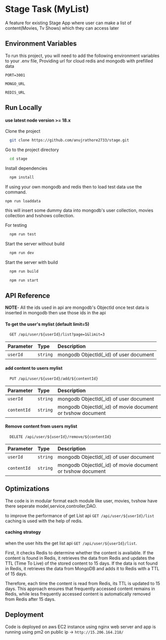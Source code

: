 
# Stage Task (MyList)

A feature for existing Stage App where user can make a list of content(Movies, Tv Shows) which they can access later

## Environment Variables

To run this project, you will need to add the following environment variables to your .env file, Providing url for cloud redis and mongodb with prefilled data

`PORT=3001`

`MONGO_URL`

`REDIS_URL`



## Run Locally

#### use latest node version >= 18.x

Clone the project

```bash
  git clone https://github.com/anujrathore2733/stage.git
```

Go to the project directory

```bash
  cd stage
```

Install dependencies

```bash
  npm install
```

If using your own mongodb and redis then to load test data use the command.

```
npm run loaddata
```
this will insert some dummy data into mongodb's user collection, movies collection and tvshows collection.

For testing

```bash
  npm run test
```

Start the server without build

```bash
  npm run dev
```

Start the server with build

```bash
  npm run build
```

```bash
  npm run start
```


## API Reference

**NOTE**- All the ids used in api are mongodb's ObjectId once test data is inserted in mongodb then use those ids in the api

#### To get the user's mylist (default limit=5)

```http
  GET /api/user/${userId}/list?page=1&limit=3
```

| Parameter | Type     | Description                |
| :-------- | :------- | :------------------------- |
| `userId` | `string` | mongodb ObjectId(_id) of user document |

#### add content to users mylist 

```http
  PUT /api/user/${userId}/add/${contentId}
```

| Parameter | Type     | Description                       |
| :-------- | :------- | :-------------------------------- |
| `userId`      | `string` | mongodb ObjectId(_id) of user document |
| `contentId`      | `string` | mongodb ObjectId(_id) of movie document or tvshow document |

#### Remove content from users mylist 

```http
  DELETE /api/user/${userId}/remove/${contentId}
```

| Parameter | Type     | Description                       |
| :-------- | :------- | :-------------------------------- |
| `userId`      | `string` | mongodb ObjectId(_id) of user document |
| `contentId`      | `string` | mongodb ObjectId(_id) of movie document or tvshow document |

## Optimizations

The code is in modular format each module like user, movies, tvshow have there seperate model,service,controller,DAO.

to improve the performance of get List api `GET /api/user/${userId}/list` caching is used with the help of redis.

#### caching strategy
when the user hits the get list api `GET /api/user/${userId}/list`.

First, it checks Redis to determine whether the content is available. If the content is found in Redis, it retrieves the data from Redis and updates the TTL (Time To Live) of the stored content to 15 days. If the data is not found in Redis, it retrieves the data from MongoDB and adds it to Redis with a TTL of 15 days.

Therefore, each time the content is read from Redis, its TTL is updated to 15 days. This approach ensures that frequently accessed content remains in Redis, while less frequently accessed content is automatically removed from Redis after 15 days.


## Deployment
Code is deployed on aws EC2 instance using nginx web server and app is running using pm2 on public ip -> `http://15.206.164.218/`



